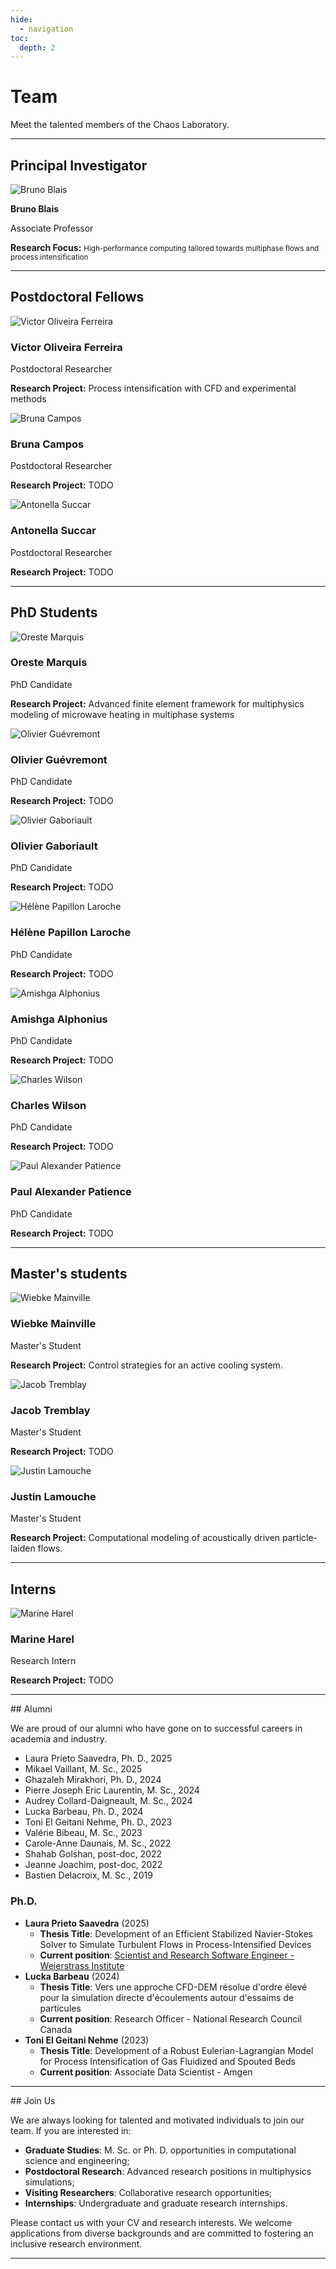 ```yaml
---
hide:
  - navigation
toc:
  depth: 2
---
```


# Team

Meet the talented members of the Chaos Laboratory.

---

<div class="team-section"></div>


## Principal Investigator


<div class="team-grid" markdown>

<div class="team-card" markdown>
<div class="team-card-image">
  <img src="../assets/pictures/bruno.jpg" alt="Bruno Blais" class="team-photo">
</div>
<div class="team-card-content" markdown>
<p class="team-card-name"><strong>Bruno Blais</strong></p>
<p class="team-card-position">Associate Professor</p>
<p class="team-card-research">
<strong>Research Focus:</strong>
<small>High-performance computing tailored towards multiphase flows and process intensification</small></p>
</div>
</div>
</div>

---

<div class="team-section"></div>

## Postdoctoral Fellows



<div class="team-grid" markdown>

<div class="team-card" markdown>
<div class="team-card-image">
  <img src="../assets/pictures/victor.jpg" alt="Victor Oliveira Ferreira" class="team-photo">
</div>
<div class="team-card-content" markdown>
<h3 class="team-card-name">Victor Oliveira Ferreira</h3>
<p class="team-card-position">Postdoctoral Researcher</p>
<p class="team-card-research">
<strong>Research Project:</strong>
Process intensification with CFD and experimental methods
</p>
</div>
</div>

<div class="team-card" markdown>
<div class="team-card-image">
  <img src="../assets/pictures/bruna.jpg" alt="Bruna Campos" class="team-photo">
</div>
<div class="team-card-content" markdown>
<h3 class="team-card-name">Bruna Campos</h3>
<p class="team-card-position">Postdoctoral Researcher</p>
<p class="team-card-research">
<strong>Research Project:</strong>
TODO
</p>
</div>
</div>

<div class="team-card" markdown>
<div class="team-card-image">
  <img src="../assets/pictures/antonella.jpg" alt="Antonella Succar" class="team-photo">
</div>
<div class="team-card-content" markdown>
<h3 class="team-card-name">Antonella Succar</h3>
<p class="team-card-position">Postdoctoral Researcher</p>
<p class="team-card-research">
<strong>Research Project:</strong>
TODO
</p>
</div>
</div>

</div>

---

<div class="team-section"></div>


## PhD Students


<div class="team-grid" markdown>

<div class="team-card" markdown>
<div class="team-card-image">
  <img src="../assets/pictures/oreste.jpg" alt="Oreste Marquis" class="team-photo">
</div>
<div class="team-card-content" markdown>
<h3 class="team-card-name">Oreste Marquis</h3>
<p class="team-card-position">PhD Candidate</p>
<p class="team-card-research">
<strong>Research Project:</strong>
Advanced finite element framework for multiphysics modeling of microwave heating in multiphase systems
</p>
</div>
</div>

<div class="team-card" markdown>
<div class="team-card-image">
  <img src="../assets/pictures/oliviergu.jpg" alt="Olivier Guévremont" class="team-photo">
</div>
<div class="team-card-content" markdown>
<h3 class="team-card-name">Olivier Guévremont</h3>
<p class="team-card-position">PhD Candidate</p>
<p class="team-card-research">
<strong>Research Project:</strong>
TODO
</p>
</div>
</div>

<div class="team-card" markdown>
<div class="team-card-image">
  <img src="../assets/pictures/olivierga.jpg" alt="Olivier Gaboriault" class="team-photo">
</div>
<div class="team-card-content" markdown>
<h3 class="team-card-name">Olivier Gaboriault</h3>
<p class="team-card-position">PhD Candidate</p>
<p class="team-card-research">
<strong>Research Project:</strong>
TODO
</p>
</div>
</div>

<div class="team-card" markdown>
<div class="team-card-image">
  <img src="../assets/pictures/helene.jpg" alt="Hélène Papillon Laroche" class="team-photo">
</div>
<div class="team-card-content" markdown>
<h3 class="team-card-name">Hélène Papillon Laroche</h3>
<p class="team-card-position">PhD Candidate</p>
<p class="team-card-research">
<strong>Research Project:</strong>
TODO
</p>
</div>
</div>

<div class="team-card" markdown>
<div class="team-card-image">
  <img src="../assets/pictures/amishga.jpg" alt="Amishga Alphonius" class="team-photo">
</div>
<div class="team-card-content" markdown>
<h3 class="team-card-name">Amishga Alphonius</h3>
<p class="team-card-position">PhD Candidate</p>
<p class="team-card-research">
<strong>Research Project:</strong>
TODO
</p>
</div>
</div>

<div class="team-card" markdown>
<div class="team-card-image">
  <img src="../assets/pictures/Charles.jpg" alt="Charles Wilson" class="team-photo">
</div>
<div class="team-card-content" markdown>
<h3 class="team-card-name">Charles Wilson</h3>
<p class="team-card-position">PhD Candidate</p>
<p class="team-card-research">
<strong>Research Project:</strong>
TODO
</p>
</div>
</div>

<div class="team-card" markdown>
<div class="team-card-image">
  <img src="../assets/pictures/paul.jpg" alt="Paul Alexander Patience" class="team-photo">
</div>
<div class="team-card-content" markdown>
<h3 class="team-card-name">Paul Alexander Patience</h3>
<p class="team-card-position">PhD Candidate</p>
<p class="team-card-research">
<strong>Research Project:</strong>
TODO
</p>
</div>
</div>

</div>

---

<div class="team-section"></div>


## Master's students


<div class="team-grid" markdown>

<div class="team-card" markdown>
<div class="team-card-image">
  <img src="../assets/pictures/wiebke.jpg" alt="Wiebke Mainville" class="team-photo">
</div>
<div class="team-card-content" markdown>
<h3 class="team-card-name">Wiebke Mainville</h3>
<p class="team-card-position">Master's Student</p>
<p class="team-card-research">
<strong>Research Project:</strong>
Control strategies for an active cooling system.
</p>
</div>
</div>

<div class="team-card" markdown>
<div class="team-card-image">
  <img src="../assets/pictures/jacob.jpg" alt="Jacob Tremblay" class="team-photo">
</div>
<div class="team-card-content" markdown>
<h3 class="team-card-name">Jacob Tremblay</h3>
<p class="team-card-position">Master's Student</p>
<p class="team-card-research">
<strong>Research Project:</strong>
TODO
</p>
</div>
</div>

<div class="team-card" markdown>
<div class="team-card-image">
  <img src="../assets/pictures/justin.jpg" alt="Justin Lamouche" class="team-photo">
</div>
<div class="team-card-content" markdown>
<h3 class="team-card-name">Justin Lamouche</h3>
<p class="team-card-position">Master's Student</p>
<p class="team-card-research">
<strong>Research Project:</strong>
Computational modeling of acoustically driven particle-laiden flows.
</p>
</div>
</div>

</div>

---

<div class="team-section">

<h2><strong>Interns</strong></h2>

</div>

<div class="team-grid" markdown>

<div class="team-card" markdown>
<div class="team-card-image">
  <img src="../assets/pictures/marine.jpg" alt="Marine Harel" class="team-photo">
</div>
<div class="team-card-content" markdown>
<h3 class="team-card-name">Marine Harel</h3>
<p class="team-card-position">Research Intern</p>
<p class="team-card-research">
<strong>Research Project:</strong>
TODO
</p>
</div>
</div>


</div>

---


</div>
## Alumni

We are proud of our alumni who have gone on to successful careers in academia and industry.

- Laura Prieto Saavedra, Ph. D., 2025
- Mikael Vaillant, M. Sc., 2025
- Ghazaleh Mirakhori, Ph. D., 2024
- Pierre Joseph Eric Laurentin, M. Sc., 2024
- Audrey Collard-Daigneault, M. Sc., 2024
- Lucka Barbeau, Ph. D., 2024
- Toni El Geitani Nehme, Ph. D., 2023
- Valérie Bibeau, M. Sc., 2023
- Carole-Anne Daunais, M. Sc., 2022
- Shahab Golshan, post-doc, 2022
- Jeanne Joachim, post-doc, 2022
- Bastien Delacroix, M. Sc., 2019

### Ph.D.

- **Laura Prieto Saavedra** (2025) 
    - **Thesis Title**: Development of an Efficient Stabilized Navier-Stokes Solver to Simulate Turbulent Flows in Process-Intensified Devices
    - **Current position**: [Scientist and Research Software Engineer - Weierstrass Institute](https://www.wias-berlin.de/contact/staff/index.jsp?lang=1&uname=prieto)
- **Lucka Barbeau** (2024)  
    - **Thesis Title**: Vers une approche CFD-DEM résolue d'ordre élevé pour la simulation directe d'écoulements autour d'essaims de particules
    - **Current position**: Research Officer - National Research Council Canada
- **Toni El Geitani Nehme** (2023)
    - **Thesis Title**: Development of a Robust Eulerian-Lagrangian Model for Process Intensification of Gas Fluidized and Spouted Beds
    - **Current position**: Associate Data Scientist - Amgen


---


</div>
## Join Us

We are always looking for talented and motivated individuals to join our team. If you are interested in:

- **Graduate Studies**: M. Sc. or Ph. D. opportunities in computational science and engineering;
- **Postdoctoral Research**: Advanced research positions in multiphysics simulations;
- **Visiting Researchers**: Collaborative research opportunities;
- **Internships**: Undergraduate and graduate research internships.

Please contact us with your CV and research interests. We welcome applications from diverse backgrounds and are committed to fostering an inclusive research environment.

---

<!--
*Note: Replace the placeholder information above with actual team member details, including photos. To add a photo, place the image file in the `docs/assets/` directory and update the `team-card-image` div with:*

```html
<div class="team-card-image">
  <img src="../assets/your-photo.jpg" alt="Member Name">
</div>
```
-->